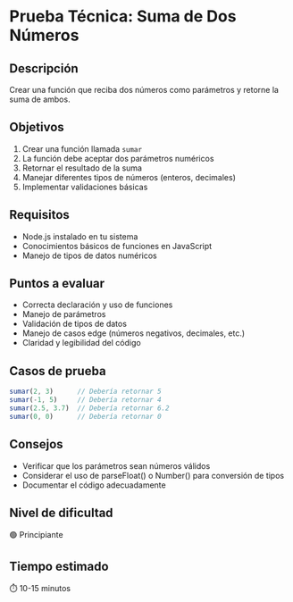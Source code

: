 # Prueba Técnica: Suma de Dos Números

## Descripción
Crear una función que reciba dos números como parámetros y retorne la suma de ambos.

## Objetivos
1. Crear una función llamada `sumar`
2. La función debe aceptar dos parámetros numéricos
3. Retornar el resultado de la suma
4. Manejar diferentes tipos de números (enteros, decimales)
5. Implementar validaciones básicas

## Requisitos
- Node.js instalado en tu sistema
- Conocimientos básicos de funciones en JavaScript
- Manejo de tipos de datos numéricos

## Puntos a evaluar
- Correcta declaración y uso de funciones
- Manejo de parámetros
- Validación de tipos de datos
- Manejo de casos edge (números negativos, decimales, etc.)
- Claridad y legibilidad del código

## Casos de prueba
```javascript
sumar(2, 3)      // Debería retornar 5
sumar(-1, 5)     // Debería retornar 4
sumar(2.5, 3.7)  // Debería retornar 6.2
sumar(0, 0)      // Debería retornar 0
```

## Consejos
- Verificar que los parámetros sean números válidos
- Considerar el uso de parseFloat() o Number() para conversión de tipos
- Documentar el código adecuadamente

## Nivel de dificultad
🟢 Principiante

## Tiempo estimado
⏱️ 10-15 minutos 